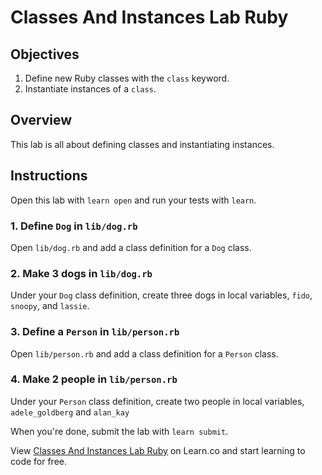 
# Classes And Instances Lab Ruby

## Objectives

1. Define new Ruby classes with the `class` keyword.
2. Instantiate instances of a `class`.

## Overview 

This lab is all about defining classes and instantiating instances.

## Instructions

Open this lab with `learn open` and run your tests with `learn`.

### 1. Define `Dog` in `lib/dog.rb`

Open `lib/dog.rb` and add a class definition for a `Dog` class.

### 2. Make 3 dogs in `lib/dog.rb`

Under your `Dog` class definition, create three dogs in local variables, `fido`, `snoopy`, and `lassie`.

### 3. Define a `Person` in `lib/person.rb`

Open `lib/person.rb` and add a class definition for a `Person` class.

### 4. Make 2 people in `lib/person.rb`

Under your `Person` class definition, create two people in local variables, `adele_goldberg` and `alan_kay`

When you're done, submit the lab with `learn submit`.

<p data-visibility='hidden'>View <a href='https://learn.co/lessons/classes-and-instances-lab-ruby' title='Classes And Instances Lab Ruby'>Classes And Instances Lab Ruby</a> on Learn.co and start learning to code for free.</p>
